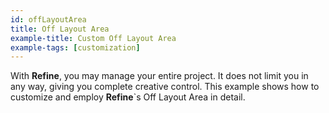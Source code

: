 ```yaml
---
id: offLayoutArea
title: Off Layout Area
example-title: Custom Off Layout Area
example-tags: [customization]
---
```


With **Refine**, you may manage your entire project. It does not limit you in any way, giving you complete creative control. This example shows how to customize and employ **Refine**`s Off Layout Area in detail.

<CodeSandboxExample path="customization-offlayout-area" />
